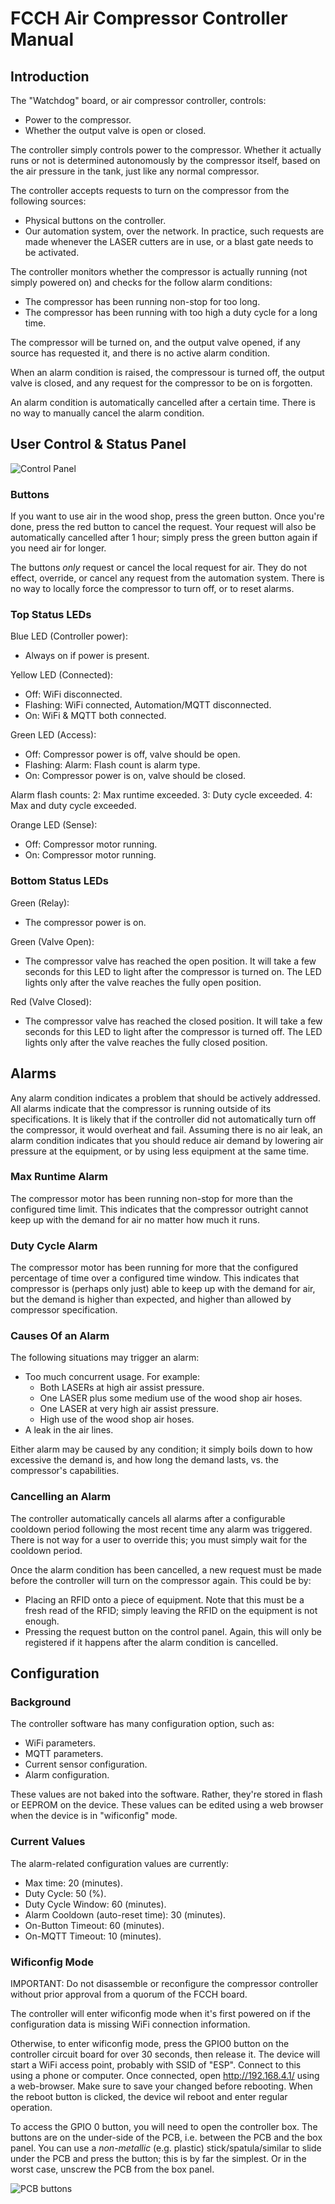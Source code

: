 # FCCH Air Compressor Controller Manual

## Introduction

The "Watchdog" board, or air compressor controller, controls:
* Power to the compressor.
* Whether the output valve is open or closed.

The controller simply controls power to the compressor. Whether it actually
runs or not is determined autonomously by the compressor itself, based on the
air pressure in the tank, just like any normal compressor.

The controller accepts requests to turn on the compressor from the following
sources:
* Physical buttons on the controller.
* Our automation system, over the network. In practice, such requests are made
  whenever the LASER cutters are in use, or a blast gate needs to be activated.

The controller monitors whether the compressor is actually running (not
simply powered on) and checks for the follow alarm conditions:
* The compressor has been running non-stop for too long.
* The compressor has been running with too high a duty cycle for a long time.

The compressor will be turned on, and the output valve opened, if any
source has requested it, and there is no active alarm condition.

When an alarm condition is raised, the compressour is turned off, the output
valve is closed, and any request for the compressor to be on is forgotten.

An alarm condition is automatically cancelled after a certain time. There is no
way to manually cancel the alarm condition.

## User Control & Status Panel

![Control Panel](control-panel.png)

### Buttons

If you want to use air in the wood shop, press the green button. Once you're
done, press the red button to cancel the request. Your request will also be
automatically cancelled after 1 hour; simply press the green button again if
you need air for longer.

The buttons _only_ request or cancel the local request for air. They do not
effect, override, or cancel any request from the automation system. There is
no way to locally force the compressor to turn off, or to reset alarms.

### Top Status LEDs

Blue LED (Controller power):
* Always on if power is present.

Yellow LED (Connected):
* Off: WiFi disconnected.
* Flashing: WiFi connected, Automation/MQTT disconnected.
* On: WiFi & MQTT both connected.

Green LED (Access):
* Off: Compressor power is off, valve should be open.
* Flashing: Alarm: Flash count is alarm type.
* On: Compressor power is on, valve should be closed.

Alarm flash counts:
2: Max runtime exceeded.
3: Duty cycle exceeded.
4: Max and duty cycle exceeded.

Orange LED (Sense):
* Off: Compressor motor running.
* On: Compressor motor running.

### Bottom Status LEDs

Green (Relay):
* The compressor power is on.

Green (Valve Open):
* The compressor valve has reached the open position. It will take a few
seconds for this LED to light after the compressor is turned on. The LED lights
only after the valve reaches the fully open position.

Red (Valve Closed):
* The compressor valve has reached the closed position. It will take a few
seconds for this LED to light after the compressor is turned off. The LED lights
only after the valve reaches the fully closed position.

## Alarms

Any alarm condition indicates a problem that should be actively addressed. All
alarms indicate that the compressor is running outside of its specifications. It
is likely that if the controller did not automatically turn off the compressor,
it would overheat and fail. Assuming there is no air leak, an alarm condition
indicates that you should reduce air demand by lowering air pressure at the
equipment, or by using less equipment at the same time.

### Max Runtime Alarm

The compressor motor has been running non-stop for more than the configured
time limit. This indicates that the compressor outright cannot keep up with the
demand for air no matter how much it runs. 

### Duty Cycle Alarm

The compressor motor has been running for more that the configured percentage
of time over a configured time window. This indicates that compressor is
(perhaps only just) able to keep up with the demand for air, but the demand is
higher than expected, and higher than allowed by compressor specification.

### Causes Of an Alarm

The following situations may trigger an alarm:

* Too much concurrent usage. For example:
  * Both LASERs at high air assist pressure.
  * One LASER plus some medium use of the wood shop air hoses.
  * One LASER at very high air assist pressure.
  * High use of the wood shop air hoses.
* A leak in the air lines.

Either alarm may be caused by any condition; it simply boils down to how
excessive the demand is, and how long the demand lasts, vs. the compressor's
capabilities.

### Cancelling an Alarm

The controller automatically cancels all alarms after a configurable cooldown
period following the most recent time any alarm was triggered. There is not way
for a user to override this; you must simply wait for the cooldown period.

Once the alarm condition has been cancelled, a new request must be made before
the controller will turn on the compressor again. This could be by:

* Placing an RFID onto a piece of equipment. Note that this must be a fresh
  read of the RFID; simply leaving the RFID on the equipment is not enough.
* Pressing the request button on the control panel. Again, this will only be
  registered if it happens after the alarm condition is cancelled.

## Configuration

### Background

The controller software has many configuration option, such as:
* WiFi parameters.
* MQTT parameters.
* Current sensor configuration.
* Alarm configuration.

These values are not baked into the software. Rather, they're stored in flash
or EEPROM on the device. These values can be edited using a web browser when
the device is in "wificonfig" mode.

### Current Values

The alarm-related configuration values are currently:

* Max time: 20 (minutes).
* Duty Cycle: 50 (%).
* Duty Cycle Window: 60 (minutes).
* Alarm Cooldown (auto-reset time): 30 (minutes).
* On-Button Timeout: 60 (minutes).
* On-MQTT Timeout: 10 (minutes).

### Wificonfig Mode

IMPORTANT: Do not disassemble or reconfigure the compressor controller without
prior approval from a quorum of the FCCH board.

The controller will enter wificonfig mode when it's first powered on if the
configuration data is missing WiFi connection information.

Otherwise, to enter wificonfig mode, press the GPIO0 button on the
controller circuit board for over 30 seconds, then release it. The device
will start a WiFi access point, probably with SSID of "ESP". Connect to
this using a phone or computer. Once connected, open http://192.168.4.1/
using a web-browser. Make sure to save your changed before rebooting. When
the reboot button is clicked, the device wil reboot and enter regular
operation.

To access the GPIO 0 button, you will need to open the controller box. The
buttons are on the under-side of the PCB, i.e. between the PCB and the box
panel. You can use a _non-metallic_ (e.g. plastic) stick/spatula/similar to
slide under the PCB and press the button; this is by far the simplest. Or in
the worst case, unscrew the PCB from the box panel.

![PCB buttons](pcb-buttons.png)

